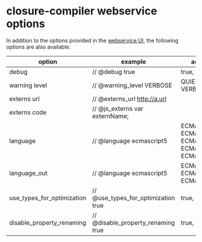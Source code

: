 # closure-compiler webservice options

In addition to the options provided in the [webservice UI](http://closure-compiler.appspot.com), the following options are also available:

**option**|**example**|**accepted values**
----------|-----------|-------------------
debug|// @debug true|true, false
warning level|// @warning_level VERBOSE|QUIET, DEFAULT, VERBOSE
externs url|// @externs_url http://a.url|
externs code|// @js_externs var externName;|
language|// @language ecmascript5|ECMASCRIPT3, ECMASCRIPT5, ECMASCRIPT5_STRICT, ECMASCRIPT6, ECMASCRIPT6_STRICT
language_out|// @language ecmascript5|ECMASCRIPT3, ECMASCRIPT5, ECMASCRIPT5_STRICT
use_types_for_optimization|// @use_types_for_optimization true|true, false
disable_property_renaming|// @disable_property_renaming true|true, false